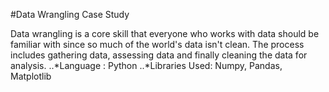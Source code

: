 #Data Wrangling Case Study

Data wrangling is a core skill that everyone who works with data should be familiar with since so much of the world's data isn't clean. The process includes gathering data, assessing data and finally cleaning the data for analysis.
..*Language : Python
..*Libraries Used: Numpy, Pandas, Matplotlib
